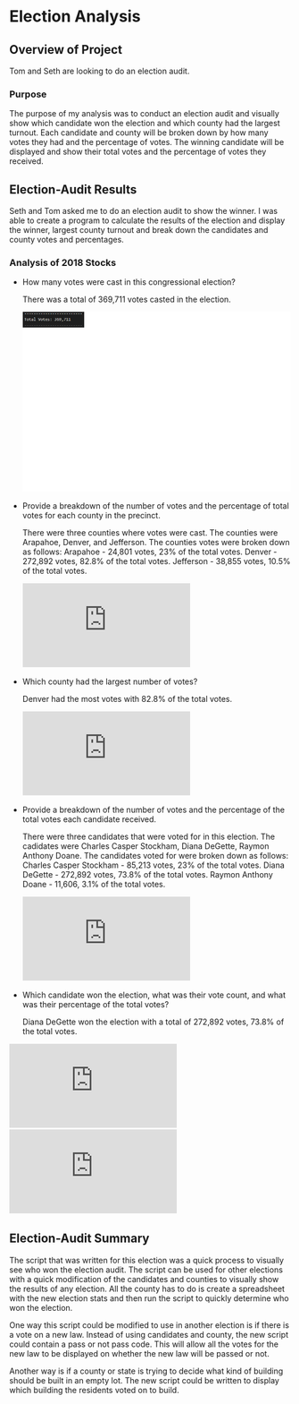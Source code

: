# Election Analysis

## Overview of Project
Tom and Seth are looking to do an election audit.
  
### Purpose
The purpose of my analysis was to conduct an election audit and visually show which candidate won the election and which county had the largest turnout. Each candidate and county will be broken down by how many votes they had and the percentage of votes. The winning candidate will be displayed and show their total votes and the percentage of votes they received. 
  
## Election-Audit Results
Seth and Tom asked me to do an election audit to show the winner. I was able to create a program to calculate the results of the election and display the winner, largest county turnout and break down the candidates and county votes and percentages. 

### Analysis of 2018 Stocks
- How many votes were cast in this congressional election?

  There was a total of 369,711 votes casted in the election.
  
  ![Total Votes](https://github.com/jag28731/Election-Analysis/blob/main/Resources/total%20votes.png)
  
- Provide a breakdown of the number of votes and the percentage of total votes for each county in the precinct.

  There were three counties where votes were cast. The counties were Arapahoe, Denver, and Jefferson. The counties votes were broken down as follows:
    Arapahoe - 24,801 votes, 23% of the total votes.
    Denver - 272,892 votes, 82.8% of the total votes.
    Jefferson - 38,855 votes, 10.5% of the total votes. 
    
  ![Results](https://github.com/jag28731/Election-Analysis/blob/main/Resources/election_analysis.txt)
  
- Which county had the largest number of votes?

  Denver had the most votes with 82.8% of the total votes. 
  
  ![Results](https://github.com/jag28731/Election-Analysis/blob/main/Resources/election_analysis.txt)
  
- Provide a breakdown of the number of votes and the percentage of the total votes each candidate received.

  There were three candidates that were voted for in this election. The cadidates were Charles Casper Stockham, Diana DeGette, Raymon Anthony Doane. The candidates voted for       were broken down as follows:
  Charles Casper Stockham - 85,213 votes, 23% of the total votes.
  Diana DeGette - 272,892 votes, 73.8% of the total votes. 
  Raymon Anthony Doane - 11,606, 3.1% of the total votes. 
  
  ![Results](https://github.com/jag28731/Election-Analysis/blob/main/Resources/election_analysis.txt)
  
- Which candidate won the election, what was their vote count, and what was their percentage of the total votes?

  Diana DeGette won the election with a total of 272,892 votes, 73.8% of the total votes.

![Results](https://github.com/jag28731/Election-Analysis/blob/main/Resources/election_analysis.txt)
![Results](https://github.com/jag28731/Election-Analysis/blob/main/Resources/election_analysis.txt)

## Election-Audit Summary

The script that was written for this election was a quick process to visually see who won the election audit. The script can be used for other elections with a quick modification of the candidates and counties to visually show the results of any election. All the county has to do is create a spreadsheet with the new election stats and then run the script to quickly determine who won the election.

One way this script could be modified to use in another election is if there is a vote on a new law. Instead of using candidates and county, the new script could contain a pass or not pass code. This will allow all the votes for the new law to be displayed on whether the new law will be passed or not. 

Another way is if a county or state is trying to decide what kind of building should be built in an empty lot. The new script could be written to display which building the residents voted on to build. 
